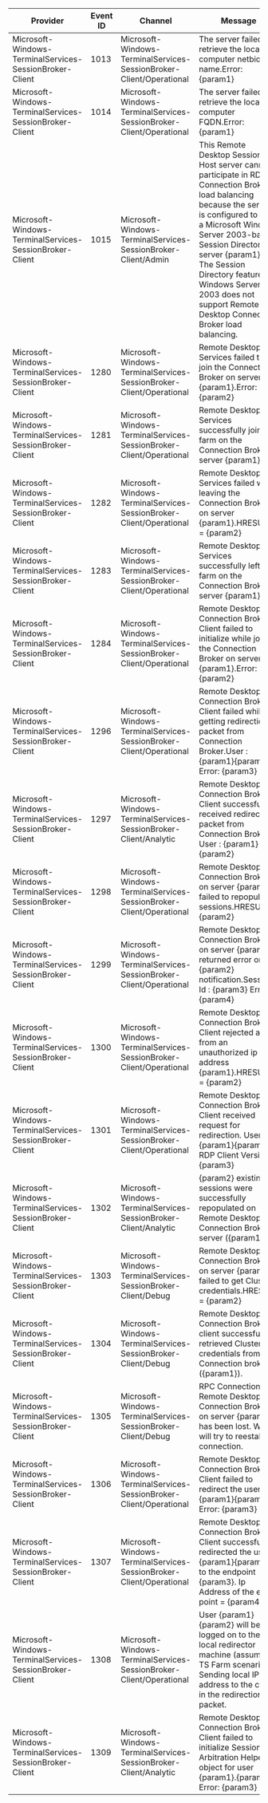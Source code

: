 Provider                                                 |  Event ID  |  Channel                                                              |  Message
---------------------------------------------------------|------------|-----------------------------------------------------------------------|-------------------------------------------------------------------------------------------------------------------------------------------------------------------------------------------------------------------------------------------------------------------------------------------------------------------------------------------
Microsoft-Windows-TerminalServices-SessionBroker-Client  |  1013      |  Microsoft-Windows-TerminalServices-SessionBroker-Client/Operational  |  The server failed to retrieve the local computer netbios name.Error: {param1}
Microsoft-Windows-TerminalServices-SessionBroker-Client  |  1014      |  Microsoft-Windows-TerminalServices-SessionBroker-Client/Operational  |  The server failed to retrieve the local computer FQDN.Error: {param1}
Microsoft-Windows-TerminalServices-SessionBroker-Client  |  1015      |  Microsoft-Windows-TerminalServices-SessionBroker-Client/Admin        |  This Remote Desktop Session Host server cannot participate in RD Connection Broker load balancing because the server is configured to use a Microsoft Windows Server 2003-based Session Directory server {param1}. The Session Directory feature in Windows Server 2003 does not support Remote Desktop Connection Broker load balancing.
Microsoft-Windows-TerminalServices-SessionBroker-Client  |  1280      |  Microsoft-Windows-TerminalServices-SessionBroker-Client/Operational  |  Remote Desktop Services failed to join the Connection Broker on server {param1}.Error: {param2}
Microsoft-Windows-TerminalServices-SessionBroker-Client  |  1281      |  Microsoft-Windows-TerminalServices-SessionBroker-Client/Operational  |  Remote Desktop Services successfully joined a farm on the Connection Broker server {param1}.
Microsoft-Windows-TerminalServices-SessionBroker-Client  |  1282      |  Microsoft-Windows-TerminalServices-SessionBroker-Client/Operational  |  Remote Desktop Services failed while leaving the Connection Broker on server {param1}.HRESULT = {param2}
Microsoft-Windows-TerminalServices-SessionBroker-Client  |  1283      |  Microsoft-Windows-TerminalServices-SessionBroker-Client/Operational  |  Remote Desktop Services successfully left a farm on the Connection Broker server {param1}.
Microsoft-Windows-TerminalServices-SessionBroker-Client  |  1284      |  Microsoft-Windows-TerminalServices-SessionBroker-Client/Operational  |  Remote Desktop Connection Broker Client failed to initialize while joining the Connection Broker on server {param1}.Error: {param2}
Microsoft-Windows-TerminalServices-SessionBroker-Client  |  1296      |  Microsoft-Windows-TerminalServices-SessionBroker-Client/Operational  |  Remote Desktop Connection Broker Client failed while getting redirection packet from Connection Broker.User : {param1}\{param2} Error: {param3}
Microsoft-Windows-TerminalServices-SessionBroker-Client  |  1297      |  Microsoft-Windows-TerminalServices-SessionBroker-Client/Analytic     |  Remote Desktop Connection Broker Client successfully received redirection packet from Connection Broker. User : {param1}\{param2}
Microsoft-Windows-TerminalServices-SessionBroker-Client  |  1298      |  Microsoft-Windows-TerminalServices-SessionBroker-Client/Operational  |  Remote Desktop Connection Broker on server {param1} failed to repopulate sessions.HRESULT = {param2}
Microsoft-Windows-TerminalServices-SessionBroker-Client  |  1299      |  Microsoft-Windows-TerminalServices-SessionBroker-Client/Operational  |  Remote Desktop Connection Broker on server {param1} returned error on {param2} notification.Session Id : {param3} Error: {param4}
Microsoft-Windows-TerminalServices-SessionBroker-Client  |  1300      |  Microsoft-Windows-TerminalServices-SessionBroker-Client/Operational  |  Remote Desktop Connection Broker Client rejected a call from an unauthorized ip address {param1}.HRESULT = {param2}
Microsoft-Windows-TerminalServices-SessionBroker-Client  |  1301      |  Microsoft-Windows-TerminalServices-SessionBroker-Client/Operational  |  Remote Desktop Connection Broker Client received request for redirection. User : {param1}\{param2} RDP Client Version : {param3}
Microsoft-Windows-TerminalServices-SessionBroker-Client  |  1302      |  Microsoft-Windows-TerminalServices-SessionBroker-Client/Analytic     |  {param2} existing sessions were successfully repopulated on Remote Desktop Connection Broker server ({param1}).
Microsoft-Windows-TerminalServices-SessionBroker-Client  |  1303      |  Microsoft-Windows-TerminalServices-SessionBroker-Client/Debug        |  Remote Desktop Connection Broker on server {param1} failed to get Cluster credentials.HRESULT = {param2}
Microsoft-Windows-TerminalServices-SessionBroker-Client  |  1304      |  Microsoft-Windows-TerminalServices-SessionBroker-Client/Debug        |  Remote Desktop Connection Broker client successfully retrieved Cluster credentials from Connection broker ({param1}).
Microsoft-Windows-TerminalServices-SessionBroker-Client  |  1305      |  Microsoft-Windows-TerminalServices-SessionBroker-Client/Debug        |  RPC Connection with Remote Desktop Connection Broker on server {param1} has been lost. We will try to reestablish connection.
Microsoft-Windows-TerminalServices-SessionBroker-Client  |  1306      |  Microsoft-Windows-TerminalServices-SessionBroker-Client/Operational  |  Remote Desktop Connection Broker Client failed to redirect the user {param1}\{param2}. Error: {param3}
Microsoft-Windows-TerminalServices-SessionBroker-Client  |  1307      |  Microsoft-Windows-TerminalServices-SessionBroker-Client/Operational  |  Remote Desktop Connection Broker Client successfully redirected the user {param1}\{param2} to the endpoint {param3}. Ip Address of the end point = {param4}
Microsoft-Windows-TerminalServices-SessionBroker-Client  |  1308      |  Microsoft-Windows-TerminalServices-SessionBroker-Client/Operational  |  User {param1}\{param2} will be logged on to the local redirector machine (assuming TS Farm scenario). Sending local IP address to the client in the redirection packet.
Microsoft-Windows-TerminalServices-SessionBroker-Client  |  1309      |  Microsoft-Windows-TerminalServices-SessionBroker-Client/Analytic     |  Remote Desktop Connection Broker Client failed to initialize Session Arbitration Helper object for user {param1}.{param2} Error: {param3}